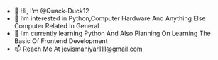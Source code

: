 - 👋 Hi, I’m @Quack-Duck12
- 👀 I’m interested in Python,Computer Hardware And Anything Else Computer Related In General
- 🌱 I’m currently learning Python And Also Planning On Learning The Basic Of Frontend Development
- 📫 Reach Me At jevismaniyar111@gmail.com

<!---
Quack-Duck12/Quack-Duck12 is a ✨ special ✨ repository because its `README.md` (this file) appears on your GitHub profile.
You can click the Preview link to take a look at your changes.
--->
